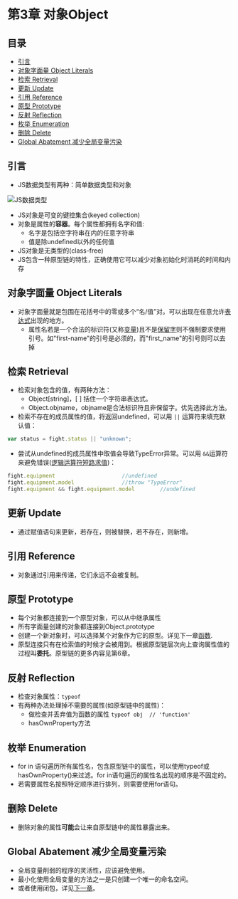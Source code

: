 ﻿# 第3章 对象Object
## 目录
+ [引言](#引言)
+ [对象字面量 Object Literals](#对象字面量-Object-Literals)
+ [检索 Retrieval](#检索-Retrieval)
+ [更新 Update](#更新-Update])
+ [引用 Reference](#引用-Reference)
+ [原型 Prototype](#原型-Prototype)
+ [反射 Reflection](#反射-Reflection)
+ [枚举 Enumeration](#枚举-Enumeration)
+ [删除 Delete](#删除-delete)
+ [Global Abatement 减少全局变量污染](#global-abatement-减少全局变量污染)

## 引言 
+ JS数据类型有两种：简单数据类型和对象

![JS数据类型](http://ocbao1wc2.bkt.clouddn.com/20161130JSshuju.jpg) 

+ JS对象是可变的键控集合(keyed collection)
+ 对象是属性的**容器**。每个属性都拥有名字和值:
	+  名字是包括空字符串在内的任意字符串
	+  值是除undefined以外的任何值
+ JS对象是无类型的(class-free)
+ JS包含一种原型链的特性，正确使用它可以减少对象初始化时消耗的时间和内存

## 对象字面量 Object Literals
+ 对象字面量就是包围在花括号中的零或多个“名/值”对。可以出现在任意允许[表达式](https://developer.mozilla.org/zh-CN/docs/Web/JavaScript/Guide/Expressions_and_Operators)出现的地方。
	+ 属性名若是一个合法的标识符(又称[变量](https://developer.mozilla.org/zh-CN/docs/Web/JavaScript/Guide/Expressions_and_Operators))且不是[保留字](https://msdn.microsoft.com/zh-cn/library/0779sbks(v=vs.94).aspx)则不强制要求使用引号。如"first-name"的引号是必须的，而"first_name"的引号则可以去掉

## 检索 Retrieval
+ 检索对象包含的值，有两种方法：
	+ Object[string]，[ ] 括住一个字符串表达式。
	+ Object.objname，objname是合法标识符且非保留字。优先选择此方法。
+ 检索不存在的成员属性的值，将返回undefined，可以用 `||` 运算符来填充默认值：
```javascript
var status = fight.status || "unknown";
```
+ 尝试从undefined的成员属性中取值会导致TypeError异常。可以用 `&&`运算符来避免错误([逻辑运算符短路求值](https://developer.mozilla.org/zh-CN/docs/Web/JavaScript/Guide/Expressions_and_Operators#逻辑运算符(Logical_operators)))：
```javascript 
fight.equipment						//undefined
fight.equipment.model				//throw "TypeError" 
fight.equipment && fight.equipment.model		//undefined		
```
## 更新 Update
+ 通过赋值语句来更新，若存在，则被替换，若不存在，则新增。

## 引用 Reference
+ 对象通过引用来传递，它们永远不会被复制。

## 原型 Prototype
+ 每个对象都连接到一个原型对象，可以从中继承属性
+ 所有字面量创建的对象都连接到Object.prototype
+ 创建一个新对象时，可以选择某个对象作为它的原型。详见下一章[函数](https://github.com/Zhongwei1986/JS-the-good-parts/blob/master/Notes/Chapter4-Functions.md).
+ 原型连接只有在检索值的时候才会被用到。根据原型链层次向上查询属性值的过程叫**委托**。原型链的更多内容见第6章。

## 反射 Reflection
+ 检查对象属性：`typeof`
+ 有两种办法处理掉不需要的属性(如原型链中的属性)：
	+ 做检查并丢弃值为函数的属性 `typeof obj  // 'function'`
	+ hasOwnProperty方法

## 枚举 Enumeration
+ for in 语句遍历所有属性名，包含原型链中的属性，可以使用typeof或hasOwnProperty()来过滤。for in语句遍历的属性名出现的顺序是不固定的。
+ 若需要属性名按照特定顺序进行排列，则需要使用for语句。

## 删除 Delete
+ 删除对象的属性**可能**会让来自原型链中的属性暴露出来。

## Global Abatement 减少全局变量污染
+ 全局变量削弱的程序的灵活性，应该避免使用。
+ 最小化使用全局变量的方法之一是只创建一个唯一的命名空间。
+ 或者使用闭包，详见[下一章](https://github.com/Zhongwei1986/JS-the-good-parts/blob/master/Notes/Chapter4-Functions.md)。
